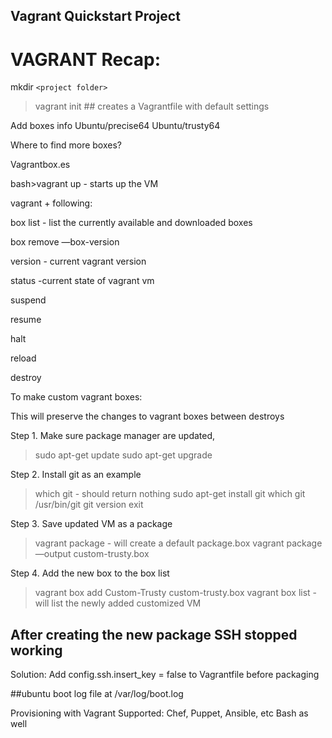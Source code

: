 ## Vagrant Quickstart Project

# VAGRANT Recap:

mkdir `<project folder>` 

>vagrant init ## creates a Vagrantfile with default settings

Add boxes info
Ubuntu/precise64
Ubuntu/trusty64

Where to find more boxes? 

Vagrantbox.es


bash>vagrant up - starts up the VM

vagrant + following:

box list - list the currently available and downloaded boxes

box remove <name> —box-version <version>

version - current vagrant version

status -current state of vagrant vm

suspend

resume

halt

reload

destroy

To make custom vagrant boxes:

This will preserve the changes to vagrant boxes between destroys

Step 1. Make sure package manager are updated, 
>sudo apt-get update
> sudo apt-get upgrade

Step 2. Install git as an example
>which git - should return nothing
>sudo apt-get install git
>which git
/usr/bin/git 
>git version
>exit

Step 3. Save updated VM as a package
>vagrant package - will create a default package.box
>vagrant package —output custom-trusty.box

Step 4. Add the new box to the box list
>vagrant box add Custom-Trusty custom-trusty.box
>vagrant box list - will list the newly added customized VM

## After creating the new package SSH stopped working
Solution: Add config.ssh.insert_key = false to Vagrantfile before packaging

##ubuntu boot log file at /var/log/boot.log

Provisioning with Vagrant
Supported: Chef, Puppet, Ansible, etc
Bash as well
